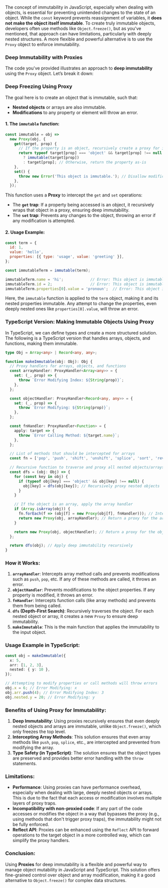 The concept of immutability in JavaScript, especially when dealing with objects, is essential for preventing unintended changes to the state of an object. While the `const` keyword prevents reassignment of variables, it **does not make the object itself immutable**. To create truly immutable objects, developers often use methods like `Object.freeze()`, but as you've mentioned, that approach can have limitations, particularly with deeply nested structures. A more flexible and powerful alternative is to use the `Proxy` object to enforce immutability.

### **Deep Immutability with Proxies**

The code you've provided illustrates an approach to **deep immutability** using the `Proxy` object. Let’s break it down:

### **Deep Freezing Using Proxy**

The goal here is to create an object that is immutable, such that:

- **Nested objects** or arrays are also immutable.
- **Modifications** to any property or element will throw an error.

#### 1. **The `immutable` function**: 

```javascript
const immutable = obj =>
  new Proxy(obj, {
    get(target, prop) {
      // If the property is an object, recursively create a proxy for it
      return typeof target[prop] === 'object' && target[prop] !== null
        ? immutable(target[prop])
        : target[prop]; // Otherwise, return the property as-is
    },
    set() {
      throw new Error('This object is immutable.'); // Disallow modifications
    },
  });
```

This function uses a **Proxy** to intercept the `get` and `set` operations:

- The **`get` trap**: If a property being accessed is an object, it recursively wraps that object in a proxy, ensuring deep immutability.
- The **`set` trap**: Prevents any changes to the object, throwing an error if any modification is attempted.

#### 2. **Usage Example**:

```javascript
const term = {
  id: 1,
  value: 'hello',
  properties: [{ type: 'usage', value: 'greeting' }],
};

const immutableTerm = immutable(term);

immutableTerm.name = 'hi';            // Error: This object is immutable.
immutableTerm.id = 2;                 // Error: This object is immutable.
immutableTerm.properties[0].value = 'pronoun';  // Error: This object is immutable.
```

Here, the `immutable` function is applied to the `term` object, making it and its nested properties immutable. Any attempt to change the properties, even deeply nested ones like `properties[0].value`, will throw an error.

### **TypeScript Version: Making Immutable Objects Using Proxy**

In TypeScript, we can define types and create a more structured solution. The following is a TypeScript version that handles arrays, objects, and functions, making them immutable.

```typescript
type Obj = Array<any> | Record<any, any>;

function makeImmutable(obj: Obj): Obj {
  // Proxy handlers for arrays, objects, and functions
  const arrayHandler: ProxyHandler<Array<any>> = {
    set: (_, prop) => {
      throw `Error Modifying Index: ${String(prop)}`;
    },
  };

  const objectHandler: ProxyHandler<Record<any, any>> = {
    set: (_, prop) => {
      throw `Error Modifying: ${String(prop)}`;
    },
  };

  const fnHandler: ProxyHandler<Function> = {
    apply: target => {
      throw `Error Calling Method: ${target.name}`;
    },
  };

  // List of methods that should be intercepted for arrays
  const fn = ['pop', 'push', 'shift', 'unshift', 'splice', 'sort', 'reverse'];

  // Recursive function to traverse and proxy all nested objects/arrays
  const dfs = (obj: Obj) => {
    for (const key in obj) {
      if (typeof obj[key] === 'object' && obj[key] !== null) {
        obj[key] = dfs(obj[key]); // Recursively proxy nested objects
      }
    }

    // If the object is an array, apply the array handler
    if (Array.isArray(obj)) {
      fn.forEach(f => (obj[f] = new Proxy(obj[f], fnHandler))); // Intercept array methods
      return new Proxy(obj, arrayHandler); // Return a proxy for the array
    }

    return new Proxy(obj, objectHandler); // Return a proxy for the object
  };

  return dfs(obj); // Apply deep immutability recursively
}
```

### **How it Works**:

1. **`arrayHandler`**: Intercepts array method calls and prevents modifications such as `push`, `pop`, etc. If any of these methods are called, it throws an error.
2. **`objectHandler`**: Prevents modifications to the object properties. If any property is modified, it throws an error.
3. **`fnHandler`**: Intercepts function calls (like array methods) and prevents them from being called.
4. **`dfs` (Depth-First Search)**: Recursively traverses the object. For each nested object or array, it creates a new `Proxy` to ensure deep immutability.
5. **`makeImmutable`**: This is the main function that applies the immutability to the input object.

### **Usage Example in TypeScript**:

```typescript
const obj = makeImmutable({
  x: 5,
  arr: [1, 2, 3],
  nested: { y: 10 },
});

// Attempting to modify properties or call methods will throw errors
obj.x = 6; // Error Modifying: x
obj.arr.push(4); // Error Modifying Index: 3
obj.nested.y = 20; // Error Modifying: y
```

### **Benefits of Using Proxy for Immutability**:

1. **Deep Immutability**: Using proxies recursively ensures that even deeply nested objects and arrays are immutable, unlike `Object.freeze()`, which only freezes the top level.
2. **Intercepting Array Methods**: This solution ensures that even array methods like `push`, `pop`, `splice`, etc., are intercepted and prevented from modifying the array.
3. **Type Safety (in TypeScript)**: The solution ensures that the object types are preserved and provides better error handling with the `throw` statements.

### **Limitations**:

- **Performance**: Using proxies can have performance overhead, especially when dealing with large, deeply nested objects or arrays. This is due to the fact that each access or modification involves multiple layers of proxy traps.
- **Incompatibility with non-proxied code**: If any part of the code accesses or modifies the object in a way that bypasses the proxy (e.g., using methods that don't trigger proxy traps), the immutability might not be fully enforced.
- **Reflect API**: Proxies can be enhanced using the `Reflect` API to forward operations to the target object in a more controlled way, which can simplify the proxy handlers.

### **Conclusion**:

Using **Proxies** for deep immutability is a flexible and powerful way to manage object mutability in JavaScript and TypeScript. This solution offers fine-grained control over object and array modification, making it a good alternative to `Object.freeze()` for complex data structures.